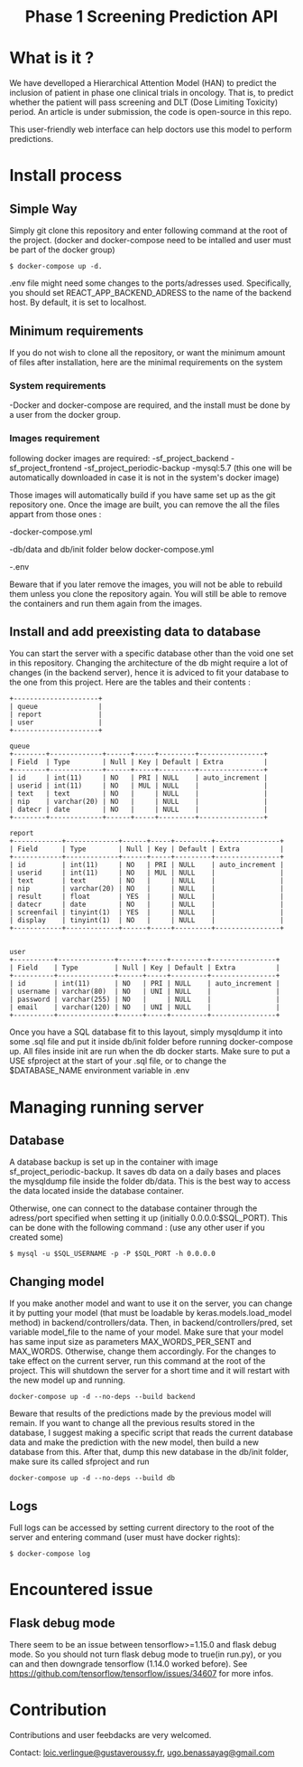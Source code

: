 <h1 align="center"> Phase 1 Screening Prediction API </h1>

# What is it ?
We have develloped a Hierarchical Attention Model (HAN) to predict the inclusion of patient in phase one clinical trials in oncology. That is, to predict whether the patient will pass screening and DLT (Dose Limiting Toxicity) period. An article is under submission, the code is open-source in this repo.

This user-friendly web interface can help doctors use this model to perform predictions.

# Install process
## Simple Way
Simply git clone this repository and enter following command at the root of the project. (docker and docker-compose need to be intalled and user must be part of the docker group)

	$ docker-compose up -d. 
.env file might need some changes to the ports/adresses used. Specifically, you should set REACT_APP_BACKEND_ADRESS to the name of the backend host. By default, it is set to localhost.

	

## Minimum requirements
If you do not wish to clone all the repository, or want the minimum amount of files after installation, here are the minimal requirements on the system
### System requirements
-Docker and docker-compose are required, and the install must be done by a user from the docker group.
### Images requirement
following docker images are required:
-sf_project_backend
-sf_project_frontend
-sf_project_periodic-backup
-mysql:5.7 (this one will be automatically downloaded in case it is not in the system's docker image)

Those images will automatically build if you have same set up as the git repository one. Once the image are built, you can remove the all the files appart from those ones :

-docker-compose.yml

-db/data and db/init folder below docker-compose.yml

-.env

Beware that if you later remove the images, you will not be able to rebuild them unless you clone the repository again.
You will still be able to remove the containers and run them again from the images.

## Install and add preexisting data to database
You can start the server with a specific database other than the void one set in this repository. Changing the architecture of the db might require a lot of changes (in the backend server), hence it is adviced to fit your database to the one from this project. Here are the tables and their contents :

	+---------------------+
	| queue               |
	| report              |
	| user                |
	+---------------------+

	queue
	+--------+-------------+------+-----+---------+----------------+
	| Field  | Type        | Null | Key | Default | Extra          |
	+--------+-------------+------+-----+---------+----------------+
	| id     | int(11)     | NO   | PRI | NULL    | auto_increment |
	| userid | int(11)     | NO   | MUL | NULL    |                |
	| text   | text        | NO   |     | NULL    |                |
	| nip    | varchar(20) | NO   |     | NULL    |                |
	| datecr | date        | NO   |     | NULL    |                |
	+--------+-------------+------+-----+---------+----------------+

	report
	+------------+-------------+------+-----+---------+----------------+
	| Field      | Type        | Null | Key | Default | Extra          |
	+------------+-------------+------+-----+---------+----------------+
	| id         | int(11)     | NO   | PRI | NULL    | auto_increment |
	| userid     | int(11)     | NO   | MUL | NULL    |                |
	| text       | text        | NO   |     | NULL    |                |
	| nip        | varchar(20) | NO   |     | NULL    |                |
	| result     | float       | YES  |     | NULL    |                |
	| datecr     | date        | NO   |     | NULL    |                |
	| screenfail | tinyint(1)  | YES  |     | NULL    |                |
	| display    | tinyint(1)  | NO   |     | NULL    |                |
	+------------+-------------+------+-----+---------+----------------+


	user
	+----------+--------------+------+-----+---------+----------------+
	| Field    | Type         | Null | Key | Default | Extra          |
	+----------+--------------+------+-----+---------+----------------+
	| id       | int(11)      | NO   | PRI | NULL    | auto_increment |
	| username | varchar(80)  | NO   | UNI | NULL    |                |
	| password | varchar(255) | NO   |     | NULL    |                |
	| email    | varchar(120) | NO   | UNI | NULL    |                |
	+----------+--------------+------+-----+---------+----------------+

Once you have a SQL database fit to this layout, simply mysqldump it into some .sql file and put it inside db/init folder before running docker-compose up. All files inside init are run when the db docker starts. Make sure to put a USE sfproject at the start of your .sql file, or to change the $DATABASE_NAME environment variable in .env


# Managing running server
## Database
A database backup is set up in the container with image sf_project_periodic-backup. It saves db data on a daily bases and places the mysqldump file inside the folder db/data. This is the best way to access the data located inside the database container.

Otherwise, one can connect to the database container through the adress/port specified when setting it up (initially 0.0.0.0:$SQL_PORT). This can be done with the following command : (use any other user if you created some)

	$ mysql -u $SQL_USERNAME -p -P $SQL_PORT -h 0.0.0.0
## Changing model
If you make another model and want to use it on the server, you can change it by putting your model (that must be loadable by keras.models.load_model method) in backend/controllers/data. Then, in backend/controllers/pred, set variable model_file to the name of your model. Make sure that your model has same input size as parameters MAX_WORDS_PER_SENT and MAX_WORDS. Otherwise, change them accordingly.
For the changes to take effect on the current server, run this command at the root of the project. This will shutdown the server for a short time and it will restart with the new model up and running. 

	docker-compose up -d --no-deps --build backend
Beware that results of the predictions made by the previous model will remain. If you want to change all the previous results stored in the database, I suggest making a specific script that reads the current database data and make the prediction with the new model, then build a new database from this. After that, dump this new database in the db/init folder, make sure its called sfproject and run

	docker-compose up -d --no-deps --build db

## Logs
Full logs can be accessed by setting current directory to the root of the server and entering command (user must have docker rights):

	$ docker-compose log

# Encountered issue

## Flask debug mode
There seem to be an issue between tensorflow>=1.15.0 and flask debug mode. So you should not turn flask debug mode to true(in run.py), or you can and then downgrade tensorflow (1.14.0 worked before). See https://github.com/tensorflow/tensorflow/issues/34607 for more infos.



# Contribution

Contributions and user feebdacks are very welcomed.

Contact: loic.verlingue@gustaveroussy.fr, ugo.benassayag@gmail.com
